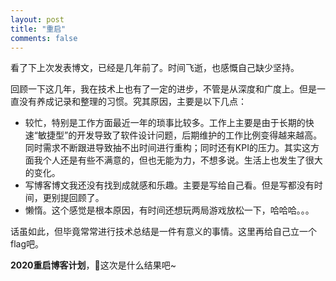 ```yaml
---
layout: post
title: "重启"
comments: false
---
```




看了下上次发表博文，已经是几年前了。时间飞逝，也感慨自己缺少坚持。

回顾一下这几年，我在技术上也有了一定的进步，不管是从深度和广度上。但是一直没有养成记录和整理的习惯。究其原因，主要是以下几点：

* 较忙，特别是工作方面最近一年的琐事比较多。工作上主要是由于长期的快速“敏捷型”的开发导致了软件设计问题，后期维护的工作比例变得越来越高。同时需求不断跟进导致抽不出时间进行重构；同时还有KPI的压力。其实这方面我个人还是有些不满意的，但也无能为力，不想多说。生活上也发生了很大的变化。
* 写博客博文我还没有找到成就感和乐趣。主要是写给自己看。但是写都没有时间，更别提回顾了。
* 懒惰。这个感觉是根本原因，有时间还想玩两局游戏放松一下，哈哈哈。。。

话虽如此，但毕竟常常进行技术总结是一件有意义的事情。这里再给自己立一个flag吧。

**2020重启博客计划**，👀这次是什么结果吧~
